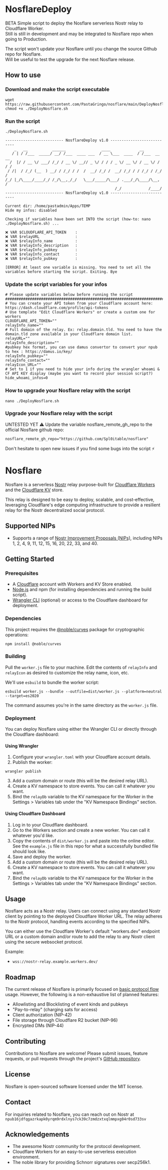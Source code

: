 # NosflareDeploy

BETA Simple script to deploy the Nosflare serverless Nostr relay to Cloudflare Worker.  
Still is still in development and may be integrated to Nosflare repo when going to Production.

The script won't update your Nosflare until you change the source Github repo for Nosflare.  
Will be useful to test the upgrade for the next Nosflare release.

## How to use

### Download and make the script executable
```
wget https://raw.githubusercontent.com/PastaGringo/nosflare/main/DeployNosflare.sh
chmod +x ./DeployNosflare.sh
```

### Run the script
```
./DeployNosflare.sh

-------------------------- NosflareDeploy v1.0 ---------------------------
    _   __           ______                ____             __           
   / | / /___  _____/ __/ /___  ____ ___  / __ \___  ____  / /___  __  __
  /  |/ / __ \/ ___/ /_/ / __ \/ __// _ \/ / / / _ \/ __ \/ / __ \/ / / /
 / /|  / /_/ (__  ) __/ / /_/ / /  /  __/ /_/ /  __/ /_/ / / /_/ / /_/ / 
/_/ |_/\____/____/_/ /_/\__,_/_/   \___/_____/\___/ .___/_/\____/\__, /  
                                                 /_/            /____/   
-------------------------- NosflareDeploy v1.0 ---------------------------

Current dir: /home/pastadmin/Apps/TEMP
Hide my infos: disabled

Checking if variables have been set INTO the script (how-to: nano ./DeployNosflare.sh) ...

❌ VAR $CLOUDFLARE_API_TOKEN    :
❌ VAR $relayURL                :
❌ VAR $relayInfo_name          :
❌ VAR $relayInfo_description   :
❌ VAR $relayInfo_pubkey        :
❌ VAR $relayInfo_contact       :
❌ VAR $relayInfo_pubkey        :

[ERROR] At least one variable is missing. You need to set all the variables before starting the script. Exiting. Bye
```

### Update the script variables for your infos
```
# Please update variables below before running the script
##################################################################################################
# You can create your API token from your Cloudflare account here: https://dash.cloudflare.com/profile/api-tokens
# Use template "Edit Cloudflare Workers" or create a custom one for workers
CLOUDFLARE_API_TOKEN=""
relayInfo_name=""
# Full domain of the relay. Ex: relay.domain.tld. You need to have the domain.tld zone available in your Cloudflare domain list.
relayURL=""
relayInfo_description=""
#pubkey hex format, you can use damus convertor to convert your npub to hex : https://damus.io/key/
relayInfo_pubkey=""
relayInfo_contact=""
relayIcon_URL=""
# Set to 1 if you need to hide your info during the wrangler whoami & CF API KEY display (maybe you want to record your session script?)
hide_whoami_infos=0
```

### How to upgrade your Nosflare relay with the script
```
nano ./DeployNosflare.sh
```

### Upgrade your Nosflare relay with the script
UNTESTED YET ⚠️ Update the variable nosflare_remote_gh_repo to the official Nosflare github repo:
```
nosflare_remote_gh_repo="https://github.com/Spl0itable/nosflare"
```

Don't hesitate to open new issues if you find some bugs into the script ⚡

# Nosflare

Nosflare is a serverless [Nostr](https://github.com/fiatjaf/nostr) relay purpose-built for [Cloudflare Workers](https://workers.cloudflare.com/) and the [Cloudflare KV](https://www.cloudflare.com/products/workers-kv/) store. 

This relay is designed to be easy to deploy, scalable, and cost-effective, leveraging Cloudflare's edge computing infrastructure to provide a resilient relay for the Nostr decentralized social  protocol.

## Supported NIPs

- Supports a range of [Nostr Improvement Proposals (NIPs)](https://github.com/fiatjaf/nostr/tree/master/nips), including NIPs 1, 2, 4, 9, 11, 12, 15, 16, 20, 22, 33, and 40.

## Getting Started

### Prerequisites

- A [Cloudflare](https://www.cloudflare.com/plans/) account with Workers and KV Store enabled.
- [Node.js](https://nodejs.org/) and npm (for installing dependencies and running the build script).
- [Wrangler CLI](https://developers.cloudflare.com/workers/cli-wrangler/install-update) (optional) or access to the Cloudflare dashboard for deployment.

### Dependencies

This project requires the [@noble/curves](https://github.com/paulmillr/noble-curves) package for cryptographic operations:

```
npm install @noble/curves
```

### Building

Pull the `worker.js` file to your machine. Edit the contents of `relayInfo` and `relayIcon` as desired to customize the relay name, icon, etc.

We'll use `esbuild` to bundle the worker script:

```
esbuild worker.js --bundle --outfile=dist/worker.js --platform=neutral --target=es2020
```

The command assumes you're in the same directory as the `worker.js` file.

### Deployment

You can deploy Nosflare using either the Wrangler CLI or directly through the Cloudflare dashboard:

#### Using Wrangler

1. Configure your `wrangler.toml` with your Cloudflare account details.
2. Publish the worker:

```
wrangler publish
```
3. Add a custom domain or route (this will be the desired relay URL).
4. Create a KV namespace to store events. You can call it whatever you want.
5. Bind the `relayDb` variable to the KV namespace for the Worker in the Settings > Variables tab under the "KV Namespace Bindings" section.

#### Using Cloudflare Dashboard

1. Log in to your Cloudflare dashboard.
2. Go to the Workers section and create a new worker. You can call it whatever you'd like.
3. Copy the contents of `dist/worker.js` and paste into the online editor. See the `example.js` file in this repo for what a successfully bundled file should look like.
4. Save and deploy the worker.
5. Add a custom domain or route (this will be the desired relay URL).
6. Create a KV namespace to store events. You can call it whatever you want.
7. Bind the `relayDb` variable to the KV namespace for the Worker in the Settings > Variables tab under the "KV Namespace Bindings" section.

## Usage

Nosflare acts as a Nostr relay. Users can connect using any standard Nostr client by pointing to the deployed Cloudflare Worker URL. The relay adheres to the Nostr protocol, handling events according to the specified NIPs.

You can either use the Cloudflare Worker's default "workers.dev" endpoint URL or a custom domain and/or route to add the relay to any Nostr client using the secure websocket protocol.

Example:

- `wss://nostr-relay.example.workers.dev/`

## Roadmap

The current release of Nosflare is primarily focused on [basic protocol flow](https://github.com/nostr-protocol/nips/blob/master/01.md) usage. However, the following is a non-exhaustive list of planned features:

- Allowlisting and Blocklisting of event kinds and pubkeys
- "Pay-to-relay" (charging sats for access)
- Client authorization (NIP-42)
- File storage through Cloudflare R2 bucket (NIP-96)
- Encrypted DMs (NIP-44)

## Contributing

Contributions to Nosflare are welcome! Please submit issues, feature requests, or pull requests through the project's [GitHub repository](https://github.com/Spl0itable/nosflare).

## License

Nosflare is open-sourced software licensed under the MIT license.

## Contact

For inquiries related to Nosflare, you can reach out on Nostr at `npub16jdfqgazrkapk0yrqm9rdxlnys7ck39c7zmdzxtxqlmmpxg04r0sd733sv`

## Acknowledgements

- The awesome Nostr community for the protocol development.
- Cloudflare Workers for an easy-to-use serverless execution environment.
- The noble library for providing Schnorr signatures over secp256k1.
